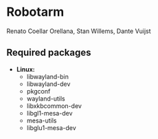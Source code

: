 # Robotarm

Renato Coellar Orellana, Stan Willems, Dante Vuijst

## Required packages

- **Linux:** 
  - libwayland-bin
  - libwayland-dev
  - pkgconf
  - wayland-utils
  - libxkbcommon-dev
  - libgl1-mesa-dev
  - mesa-utils
  - libglu1-mesa-dev